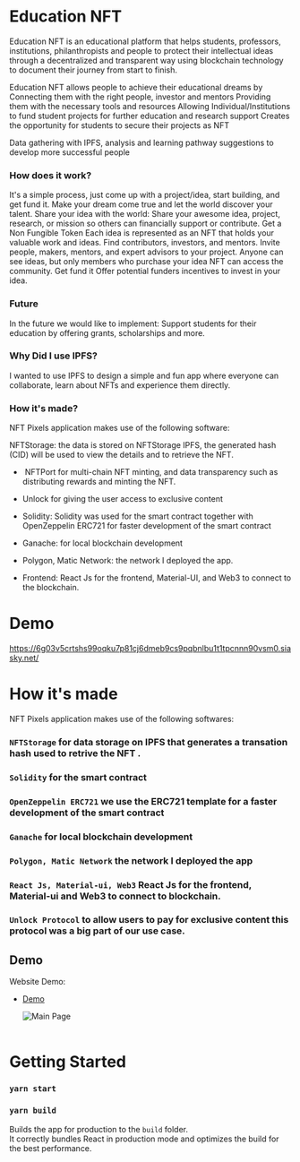 # Education NFT
Education NFT is an educational platform that helps students, professors, institutions,  philanthropists and people to protect their intellectual ideas through a decentralized and transparent way using blockchain technology to document their journey from start to finish.

Education NFT allows people to achieve their educational dreams by
Connecting them with the right people, investor and mentors
Providing them with the necessary tools and resources
Allowing Individual/Institutions to fund student projects for further education and research support
Creates the opportunity for students to secure their projects as NFT

Data gathering with IPFS, analysis and learning pathway suggestions to develop more successful people





### How does it work?
It's a simple process, just come up with a project/idea, start building, and get fund it. Make your dream come true and let the world discover your talent.
Share your idea with the world:
Share your awesome idea, project, research, or mission so others can financially support or contribute.
Get a Non Fungible Token
Each idea is represented as an NFT that holds your valuable work and ideas.
Find contributors, investors, and mentors.
Invite people, makers, mentors, and expert advisors to your project. Anyone can see ideas, but only members who purchase your idea NFT can access the community.
Get fund it
Offer potential funders incentives to invest in your idea.



### Future
In the future we would like to implement:
Support students for their education by offering grants, scholarships and more.


### Why Did I use IPFS?
I wanted to use IPFS to design a simple and fun app where everyone can collaborate, learn about NFTs and experience them directly.

### How it's made?
NFT Pixels application makes use of the following software:

NFTStorage: the data is stored on NFTStorage IPFS, the generated hash (CID) will be used to view the details and to retrieve the NFT.

- ​​ NFTPort for multi-chain NFT minting, and data transparency such as  distributing rewards and minting the NFT.

-  Unlock for giving the user access to exclusive content


- Solidity: Solidity was used for the smart contract together with OpenZeppelin ERC721 for faster development of the smart contract

- Ganache: for local blockchain development

- Polygon, Matic Network: the network I deployed the app.

- Frontend: React Js for the frontend, Material-UI, and Web3 to connect to the blockchain.

# Demo
 https://6g03v5crtshs99oqku7p81cj6dmeb9cs9pqbnlbu1t1tpcnnn90vsm0.siasky.net/


# How it's made
NFT Pixels application makes use of the following softwares:

### `NFTStorage` for data storage on IPFS that generates a transation hash used to retrive the NFT .

### `Solidity` for the smart contract

### `OpenZeppelin ERC721` we use the ERC721 template for a faster development of the smart contract

### `Ganache` for local blockchain development

### `Polygon, Matic Network` the network I deployed the app

### `React Js, Material-ui, Web3` React Js for the frontend, Material-ui and Web3 to connect to blockchain.

### `Unlock Protocol` to allow users to pay for exclusive content this protocol was a big part of our use case.

## Demo

Website Demo:

- [Demo](https://00012ucolb73g08pag0mikd4ffjusi5a5rlmiasrar4kut09jmtp8hg.siasky.net/pet-details/bafyreiccqxygmb4ozq3eycuwuf7czsodj527xtbg26cbt3xakv7ft3ar2m)

  ![Main Page]() <br> <br>

# Getting Started

### `yarn start`

### `yarn build`

Builds the app for production to the `build` folder.\
It correctly bundles React in production mode and optimizes the build for the best performance.
